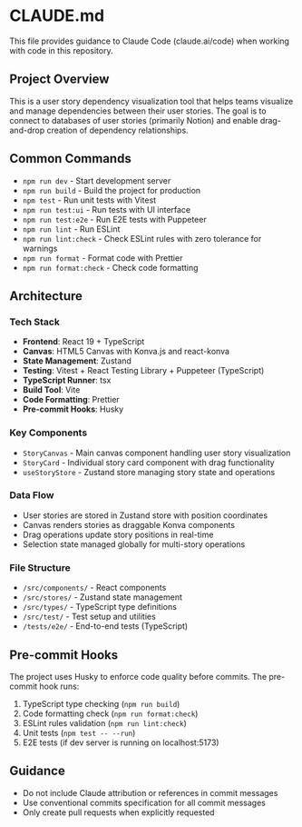 # CLAUDE.md

This file provides guidance to Claude Code (claude.ai/code) when working with code in this repository.

## Project Overview

This is a user story dependency visualization tool that helps teams visualize and manage dependencies between their user stories. The goal is to connect to databases of user stories (primarily Notion) and enable drag-and-drop creation of dependency relationships.

## Common Commands

- `npm run dev` - Start development server
- `npm run build` - Build the project for production
- `npm test` - Run unit tests with Vitest
- `npm run test:ui` - Run tests with UI interface
- `npm run test:e2e` - Run E2E tests with Puppeteer
- `npm run lint` - Run ESLint
- `npm run lint:check` - Check ESLint rules with zero tolerance for warnings
- `npm run format` - Format code with Prettier
- `npm run format:check` - Check code formatting

## Architecture

### Tech Stack

- **Frontend**: React 19 + TypeScript
- **Canvas**: HTML5 Canvas with Konva.js and react-konva
- **State Management**: Zustand
- **Testing**: Vitest + React Testing Library + Puppeteer (TypeScript)
- **TypeScript Runner**: tsx
- **Build Tool**: Vite
- **Code Formatting**: Prettier
- **Pre-commit Hooks**: Husky

### Key Components

- `StoryCanvas` - Main canvas component handling user story visualization
- `StoryCard` - Individual story card component with drag functionality
- `useStoryStore` - Zustand store managing story state and operations

### Data Flow

- User stories are stored in Zustand store with position coordinates
- Canvas renders stories as draggable Konva components
- Drag operations update story positions in real-time
- Selection state managed globally for multi-story operations

### File Structure

- `/src/components/` - React components
- `/src/stores/` - Zustand state management
- `/src/types/` - TypeScript type definitions
- `/src/test/` - Test setup and utilities
- `/tests/e2e/` - End-to-end tests (TypeScript)

## Pre-commit Hooks

The project uses Husky to enforce code quality before commits. The pre-commit hook runs:

1. TypeScript type checking (`npm run build`)
2. Code formatting check (`npm run format:check`)
3. ESLint rules validation (`npm run lint:check`)
4. Unit tests (`npm test -- --run`)
5. E2E tests (if dev server is running on localhost:5173)

## Guidance

- Do not include Claude attribution or references in commit messages
- Use conventional commits specification for all commit messages
- Only create pull requests when explicitly requested
